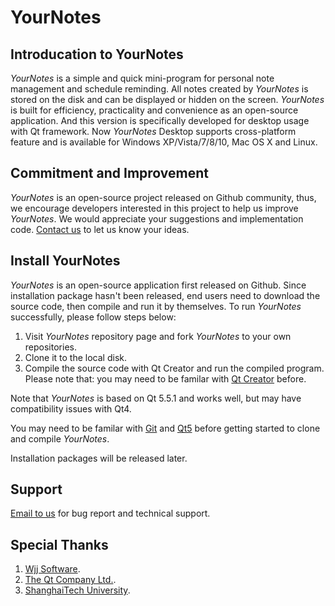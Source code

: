 # YourNotes

## Introducation to YourNotes
*YourNotes* is a simple and quick mini-program for personal note management and schedule reminding. All notes created by *YourNotes* is stored on the disk and can be displayed or hidden on the screen. *YourNotes* is built for efficiency, practicality and convenience as an open-source application. And this version is specifically developed for desktop usage with Qt framework. Now *YourNotes* Desktop supports cross-platform feature and is available for Windows XP/Vista/7/8/10, Mac OS X and Linux.

## Commitment and Improvement
*YourNotes* is an open-source project released on Github community, thus, we encourage developers interested in this project to help us improve *YourNotes*. We would appreciate your suggestions and implementation code.
[Contact us](mailto:wangpeihao@gmail.com) to let us know your ideas.

## Install YourNotes
*YourNotes* is an open-source application first released on Github. Since installation package hasn't been released, end users need to download the source code, then compile and run it by themselves. To run *YourNotes* successfully, please follow steps below:

1. Visit *YourNotes* repository page and fork *YourNotes* to your own repositories.
2. Clone it to the local disk.
3. Compile the source code with Qt Creator and run the compiled program. Please note that: you may need to be familar with [Qt Creator](http://doc.qt.io/qtcreator/index.html) before.

Note that *YourNotes* is based on Qt 5.5.1 and works well, but may have compatibility issues with Qt4.

You may need to be familar with [Git](https://git-scm.com/doc) and [Qt5](http://doc.qt.io/qt-5/) before getting started to clone and compile *YourNotes*.

Installation packages will be released later.

## Support
[Email to us](mailto:wangpeihao@gmail.com) for bug report and technical support.

## Special Thanks
1. [Wjj Software](http://www.wjjsoft.com).
2. [The Qt Company Ltd.](http://www.qt.io/).
3. [ShanghaiTech University](http://www.shanghaitech.edu.cn/).

